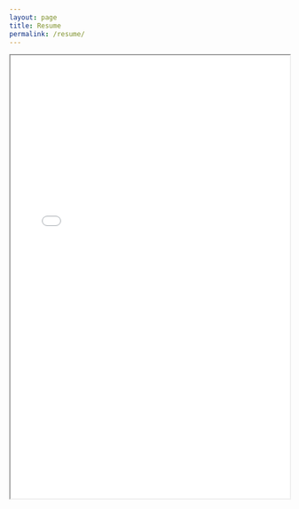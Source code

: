 ```yaml
---
layout: page
title: Resume
permalink: /resume/
---
```

<iframe src="Jonah Offman Resume.pdf #zoom=FitW" height="800px" width="100%"></iframe>

[comment]: <> (<embed src="Jonah Offman Resume.pdf" width="800px" height="2100px" />)
